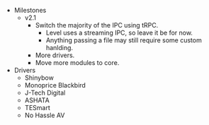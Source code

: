 - Milestones
  - v2.1
    - Switch the majority of the IPC using tRPC.
      - Level uses a streaming IPC, so leave it be for now.
      - Anything passing a file may still require some custom hanlding.
    - More drivers.
    - Move more modules to core.
- Drivers
  - Shinybow
  - Monoprice Blackbird
  - J-Tech Digital
  - ASHATA
  - TESmart
  - No Hassle AV
